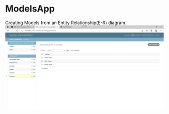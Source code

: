 # ModelsApp
Creating Models from an Entity Relationship(E-R) diagram.
![](https://github.com/KayT77/Images/blob/main/adminPanel.png)
